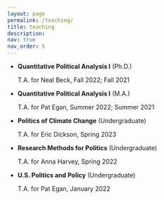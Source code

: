 ```yaml
---
layout: page
permalink: /teaching/
title: teaching
description:
nav: true
nav_order: 5
---
```


- **Quantitative Political Analysis I** (Ph.D.)
  
  T.A. for Neal Beck, Fall 2022; Fall 2021
- **Quantitative Political Analysis I** (M.A.)
  
  T.A. for Pat Egan, Summer 2022; Summer 2021
- **Politics of Climate Change** (Undergraduate)
  
  T.A. for Eric Dickson, Spring 2023
- **Research Methods for Politics** (Undergraduate)
  
  T.A. for Anna Harvey, Spring 2022
- **U.S. Politics and Policy** (Undergraduate)
  
  T.A. for Pat Egan, January 2022
